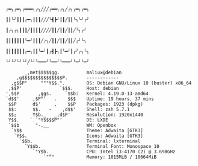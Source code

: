 
                                                 ╭━╮╭━╮╭━━━╮╭╮╱╱╱╭━━╮╭╮╱╭╮╭━╮╭━╮
                                                 ┃┃╰╯┃┃┃╭━╮┃┃┃╱╱╱╰┫┣╯┃┃╱┃┃╰╮╰╯╭╯
                                                 ┃╭╮╭╮┃┃┃╱┃┃┃┃╱╱╱╱┃┃╱┃┃╱┃┃╱╰╮╭╯
                                                 ┃┃┃┃┃┃┃╰━╯┃┃┃╱╭╮╱┃┃╱┃┃╱┃┃╱╭╯╰╮
                                                 ┃┃┃┃┃┃┃╭━╮┃┃╰━╯┃╭┫┣╮┃╰━╯┃╭╯╭╮╰╮
                                                 ╰╯╰╯╰╯╰╯╱╰╯╰━━━╯╰━━╯╰━━━╯╰━╯╰━╯
```                                                 
       _,met$$$$$gg.          maliux@debian 
    ,g$$$$$$$$$$$$$$$P.       ------------ 
  ,g$$P"     """Y$$.".        OS: Debian GNU/Linux 10 (buster) x86_64 
 ,$$P'              `$$$.     Host: debian 
',$$P       ,ggs.     `$$b:   Kernel: 4.19.0-13-amd64 
`d$$'     ,$P"'   .    $$$    Uptime: 19 hours, 37 mins 
 $$P      d$'     ,    $$P    Packages: 1923 (dpkg) 
 $$:      $$.   -    ,d$$'    Shell: zsh 5.7.1 
 $$;      Y$b._   _,d$P'      Resolution: 1920x1440 
 Y$$.    `.`"Y$$$$P"'         DE: LXDE 
 `$$b      "-.__              WM: Openbox 
  `Y$$                        Theme: Adwaita [GTK3] 
   `Y$$.                      Icons: Adwaita [GTK3] 
     `$$b.                    Terminal: lxterminal 
       `Y$$b.                 Terminal Font: Monospace 10 
          `"Y$b._             CPU: Intel i3-4170 (2) @ 3.698GHz 
              `"""            Memory: 1015MiB / 10664MiB 
```

